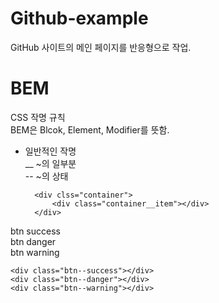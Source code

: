 # Github-example   
GitHub 사이트의 메인 페이지를 반응형으로 작업.   


# BEM   
CSS 작명 규칙   
BEM은 Blcok, Element, Modifier를 뜻함.

- 일반적인 작명   
__ ~의 일부분   
-- ~의 상태

        <div clss="container">
            <div class="container__item"></div>
        </div>

btn success   
btn danger   
btn warning   

    <div class="btn--success"></div>
    <div class="btn--danger"></div>
    <div class="btn--warning"></div>
